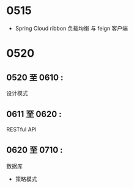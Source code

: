 # 0515
- Spring Cloud ribbon 负载均衡 与 feign 客户端

# 0520  
## 0520 至 0610 :   
设计模式  
## 0611 至 0620 :  
RESTful API  
## 0620 至 0710 :  
数据库  

* 策略模式
